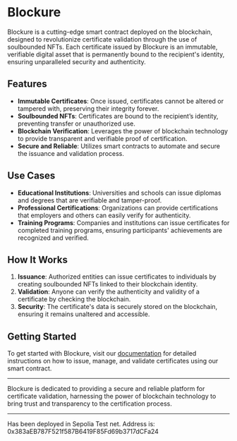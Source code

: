 # Blockure

Blockure is a cutting-edge smart contract deployed on the blockchain, designed to revolutionize certificate validation through the use of soulbounded NFTs.
Each certificate issued by Blockure is an immutable, verifiable digital asset that is permanently bound to the recipient's identity, ensuring unparalleled security and authenticity.

## Features

-   **Immutable Certificates**: Once issued, certificates cannot be altered or tampered with, preserving their integrity forever.
-   **Soulbounded NFTs**: Certificates are bound to the recipient’s identity, preventing transfer or unauthorized use.
-   **Blockchain Verification**: Leverages the power of blockchain technology to provide transparent and verifiable proof of certification.
-   **Secure and Reliable**: Utilizes smart contracts to automate and secure the issuance and validation process.

## Use Cases

-   **Educational Institutions**: Universities and schools can issue diplomas and degrees that are verifiable and tamper-proof.
-   **Professional Certifications**: Organizations can provide certifications that employers and others can easily verify for authenticity.
-   **Training Programs**: Companies and institutions can issue certificates for completed training programs, ensuring participants' achievements are recognized and verified.

## How It Works

1. **Issuance**: Authorized entities can issue certificates to individuals by creating soulbounded NFTs linked to their blockchain identity.
2. **Validation**: Anyone can verify the authenticity and validity of a certificate by checking the blockchain.
3. **Security**: The certificate's data is securely stored on the blockchain, ensuring it remains unaltered and accessible.

## Getting Started

To get started with Blockure, visit our [documentation](https://github.com/shivajichalise/blockure) for detailed instructions on how to issue, manage, and validate certificates using our smart contract.

---

Blockure is dedicated to providing a secure and reliable platform for certificate validation,
harnessing the power of blockchain technology to bring trust and transparency to the certification process.

---

Has been deployed in Sepolia Test net. Address is: 0x383aEB787F521f587B6419F85Fd69b3717dCFa24
